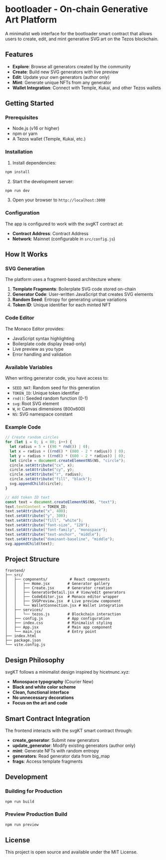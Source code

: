# bootloader - On-chain Generative Art Platform

A minimalist web interface for the bootloader smart contract that allows users to create, edit, and mint generative SVG art on the Tezos blockchain.

## Features

- **Explore**: Browse all generators created by the community
- **Create**: Build new SVG generators with live preview
- **Edit**: Update your own generators (author only)
- **Mint**: Generate unique NFTs from any generator
- **Wallet Integration**: Connect with Temple, Kukai, and other Tezos wallets

## Getting Started

### Prerequisites

- Node.js (v16 or higher)
- npm or yarn
- A Tezos wallet (Temple, Kukai, etc.)

### Installation

1. Install dependencies:

```bash
npm install
```

2. Start the development server:

```bash
npm run dev
```

3. Open your browser to `http://localhost:3000`

### Configuration

The app is configured to work with the svgKT contract at:

- **Contract Address**: Contract Address
- **Network**: Mainnet (configurable in `src/config.js`)

## How It Works

### SVG Generation

The platform uses a fragment-based architecture where:

1. **Template Fragments**: Boilerplate SVG code stored on-chain
2. **Generator Code**: User-written JavaScript that creates SVG elements
3. **Random Seed**: Entropy for generating unique variations
4. **Token ID**: Unique identifier for each minted NFT

### Code Editor

The Monaco Editor provides:

- JavaScript syntax highlighting
- Boilerplate code display (read-only)
- Live preview as you type
- Error handling and validation

### Available Variables

When writing generator code, you have access to:

- `SEED_NAT`: Random seed for this generation
- `TOKEN_ID`: Unique token identifier
- `rnd()`: Seeded random function (0-1)
- `svg`: Root SVG element
- `W`, `H`: Canvas dimensions (800x600)
- `NS`: SVG namespace constant

### Example Code

```javascript
// Create random circles
for (let i = 0; i < 80; i++) {
  let radius = 5 + ((90 * rnd()) | 0);
  let x = radius + ((rnd() * (800 - 2 * radius)) | 0);
  let y = radius + ((rnd() * (600 - 2 * radius)) | 0);
  let circle = document.createElementNS(NS, "circle");
  circle.setAttribute("cx", x);
  circle.setAttribute("cy", y);
  circle.setAttribute("r", radius);
  circle.setAttribute("fill", "black");
  svg.appendChild(circle);
}

// Add token ID text
const text = document.createElementNS(NS, "text");
text.textContent = TOKEN_ID;
text.setAttribute("x", 400);
text.setAttribute("y", 300);
text.setAttribute("fill", "white");
text.setAttribute("font-size", "120");
text.setAttribute("font-family", "monospace");
text.setAttribute("text-anchor", "middle");
text.setAttribute("dominant-baseline", "middle");
svg.appendChild(text);
```

## Project Structure

```
frontend/
├── src/
│   ├── components/          # React components
│   │   ├── Home.jsx        # Generator gallery
│   │   ├── Create.jsx      # Generator creation
│   │   ├── GeneratorDetail.jsx # View/edit generators
│   │   ├── CodeEditor.jsx  # Monaco editor wrapper
│   │   ├── SVGPreview.jsx  # Live preview component
│   │   └── WalletConnection.jsx # Wallet integration
│   ├── services/
│   │   └── tezos.js        # Blockchain interaction
│   ├── config.js           # App configuration
│   ├── index.css           # Minimalist styling
│   ├── App.jsx             # Main app component
│   └── main.jsx            # Entry point
├── index.html
├── package.json
└── vite.config.js
```

## Design Philosophy

svgKT follows a minimalist design inspired by hicetnunc.xyz:

- **Monospace typography** (Courier New)
- **Black and white color scheme**
- **Clean, functional interface**
- **No unnecessary decorations**
- **Focus on the art and code**

## Smart Contract Integration

The frontend interacts with the svgKT smart contract through:

- **create_generator**: Submit new generators
- **update_generator**: Modify existing generators (author only)
- **mint**: Generate NFTs with random entropy
- **generators**: Read generator data from big_map
- **frags**: Access template fragments

## Development

### Building for Production

```bash
npm run build
```

### Preview Production Build

```bash
npm run preview
```

## License

This project is open source and available under the MIT License.
